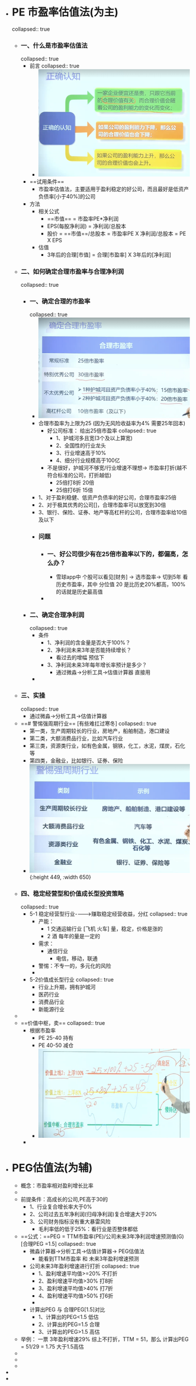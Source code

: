 - # PE 市盈率估值法(为主)
  collapsed:: true
	- ### 一、什么是市盈率估值法
	  collapsed:: true
		- 前言
		  collapsed:: true
			- ![image.png](../assets/image_1647752945545_0.png)
		- ==试用条件==
			- 市盈率估值法，主要适用于盈利稳定的好公司，而且最好是低资产负债率[小于40%]的公司
		- 方法
			- 相关公式
				- ==市值== = 市盈率PE*净利润
				- EPS(每股净利润) = 净利润/总股本
				- 股价 = ==市值==/总股本  = 市盈率PE X 净利润/总股本 = PE X EPS
			- 估值
				- 3年后的合理[市值] = 合理[市盈率] X 3年后的[净利润]
	- ### 二、如何确定合理市盈率与合理净利润
	  collapsed:: true
		- ### 一、确定合理的市盈率
		  collapsed:: true
			- ![image.png](../assets/image_1647755436648_0.png)
			- 合理市盈率为上限为25  (因为无风险收益率为4%  需要25年回本)
				- 好公司标准： 给出25倍市盈率
				  collapsed:: true
					- 1、护城河多且宽(3个及以上算宽)
					- 2、全国性的行业龙头
					- 3、行业增速高于10%
					- 4、细分行业规模高于100亿
				- 不是很好，护城河不够宽/行业增速不理想-> 市盈率打折(越不符合标准的公司，打折越低)
					- 25倍打8折   20倍
					- 25倍打6折   15倍
			- 1、对于盈利稳健、低资产负债率的好公司，合理市盈率25倍
			- 2、对于极其优秀的公司[]，合理市盈率可以放宽到30倍
			- 3、银行、保险、证券、地产等高杠杆的公司，合理市盈率给10倍及以下
			- ### 问题
				- ### 一、好公司很少有在25倍市盈率以下的，都偏高，怎么办？
					- 雪球app中 个股可以看见[财务] -> 选市盈率-> 切到5年 看历史市盈率，其中 分位值 20 是比历史20%都高，100%的话就是历史最高值
				-
		- ### 二、确定合理净利润
		  collapsed:: true
			- 条件
				- 1、净利润的含金量是否大于100%？
				- 2、净利润未来3年是否能持续增长？
					- 看过去的增幅 预估下
				- 3、净利润未来3年每年增长率预计是多少？
					- 通过微淼->分析工具->估值计算器 直接用
			-
	- ### 三、实操
	  collapsed:: true
		- 通过微淼->分析工具->估值计算器
	- ==# 警惕强周期行业==   [有些难扛过寒冬]
	  collapsed:: true
		- 第一类，生产周期较长的行业，房地产，船舶制造，港口建设
		- 第二类，大额消费品行业，比如汽车行业
		- 第三类，资源类行业，如有色金属，钢铁，化工，水泥，煤炭，石化等
		- 第四类，金融业，比如银行、证券、保险
		- ![image.png](../assets/image_1647757748437_0.png){:height 449, :width 650}
	- ### 四、稳定经营型和价值成长型投资策略
	  collapsed:: true
		- 5-1 稳定经营型行业---->赚取稳定经营收益，分红
		  collapsed:: true
			- 产能：
				- 1 交通运输行业  [飞机 火车]  量，稳定，价格是涨的
				- 2 酒   每年的量是一定的
			- 需求：
				- 通信行业
					- 电信，移动，联通
			- 警惕：不专一的，多元化的风险
			-
		- 5-2价值成长型行业
		  collapsed:: true
			- 行业上升期，拥有护城河
			- 医药行业
			- 消费品行业
			- 新能源行业
	-
	- ==价值中枢，卖==
	  collapsed:: true
		- 根据市盈率
			- PE 25-40 持有
			- PE  40-50 减仓
			- ![image.png](../assets/image_1647759464134_0.png)
		-
- # PEG估值法(为辅)
	- 概念：市盈率相对盈利增长比率
	-
	- 前提条件：高成长的公司,PE高于30的
		- 1、行业复合增长率大于0%
		- 2、公司过去五年净利润(归母净利润)复合增速大于20%
		- 3、公司财务指标没有重大暴雷风险
			- 毛利率低的低于25%：看行业是否整体都低
	- ==公式：==PEG = TTM市盈率(PE)/公司未来3年净利润增速预测值(G) [合理PEG =1.5]
	  collapsed:: true
		- 微淼计算器->分析工具->估值计算器-> PEG估值法
			- 能看到TTM市盈率 和 未来3年盈利增速预测
		- 公司未来3年盈利增速进行打折
		  collapsed:: true
			- 1、盈利增速平均值>=20%    不打折
			- 2、盈利增速平均值>30%     打8折
			- 3、盈利增速平均值>40%     打7折
			- 4、盈利增速平均值>50%     打6折
			-
		- 计算出PEG 与 合理PEG[1.5]对比
			- 1、计算出的PEG<1.5    低估
			- 2、计算出的PEG=1.5    合理
			- 3、计算出的PEG>1.5    高估
	- 举例： 一票 3年盈利增速29% 综上不打折，TTM = 51，那么 计算出PEG = 51/29 = 1.75 大于1.5高估
	-
	-
	-
-
-